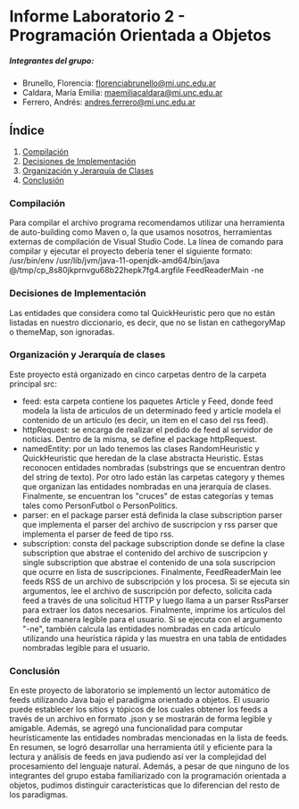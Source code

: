 # Informe Laboratorio 2 - Programación Orientada a Objetos 

##### Integrantes del grupo: 

- Brunello, Florencia: florenciabrunello@mi.unc.edu.ar
- Caldara, Marí­a Emilia: maemiliacaldara@mi.unc.edu.ar
- Ferrero, Andrés: andres.ferrero@mi.unc.edu.ar

## Índice 
1. [Compilación](#compilacion)
2. [Decisiones de Implementación](#decisiones)
3. [Organización y Jerarquía de Clases](#organizacion)
4. [Conclusión](#conclusion)


### Compilación<a name="compilacion"></a>
Para compilar el archivo programa recomendamos utilizar una herramienta de auto-building como Maven o, la que usamos nosotros, herramientas externas de compilación de Visual Studio Code. 
La línea de comando para compilar y ejecutar el proyecto debería tener el siguiente formato: 
/usr/bin/env /usr/lib/jvm/java-11-openjdk-amd64/bin/java @/tmp/cp_8s80jkprnvgu68b22hepk7fg4.argfile FeedReaderMain  -ne 


### Decisiones de Implementación<a name="decisiones"></a>
Las entidades que considera como tal QuickHeuristic pero que no están listadas en nuestro diccionario, es decir, que no se listan en cathegoryMap o themeMap, son ignoradas.


### Organización y Jerarquía de clases<a name="organizacion"></a>
Este proyecto está organizado en cinco carpetas dentro de la carpeta principal src:
- feed: esta carpeta contiene los paquetes Article y Feed, donde feed  modela la lista de articulos de un determinado feed y article modela el contenido de un articulo (es decir, un item en el caso del rss feed).
- httpRequest: se encarga de realizar el pedido de feed al servidor de noticias. Dentro de la misma, se define el package httpRequest.
- namedEntity: por un lado tenemos las clases RandomHeuristic y QuickHeuristic que heredan de la clase abstracta Heuristic. Estas reconocen entidades nombradas (substrings que se encuentran dentro del string de texto). Por otro lado están las carpetas category y themes que organizan las entidades nombradas en una jerarquía de clases. Finalmente, se encuentran los "cruces" de estas categorías y temas tales como PersonFutbol o PersonPolitics. 
- parser: en el package parser está definida la clase subscription parser que implementa el parser del archivo de suscripcion y rss parser que implementa el parser de feed de tipo rss. 
- subscription: consta del package subscription donde se define la clase subscription que abstrae el contenido del archivo de suscripcion y single subscription que abstrae el contenido de una sola suscripcion que ocurre en lista de suscripciones.
Finalmente, FeedReaderMain lee feeds RSS de un archivo de subscripción y los procesa. Si se ejecuta sin argumentos, lee el archivo de suscripción por defecto, solicita cada feed a través de una solicitud HTTP y luego llama a un parser RssParser para extraer los datos necesarios. Finalmente, imprime los artículos del feed de manera legible para el usuario. Si se ejecuta con el argumento "-ne", también calcula las entidades nombradas en cada artículo utilizando una heurística rápida y las muestra en una tabla de entidades nombradas legible para el usuario.


### Conclusión<a name="conclusion"></a>
En este proyecto de laboratorio se implementó un lector automático de feeds utilizando Java bajo el paradigma orientado a objetos. 
El usuario puede establecer los sitios y tópicos de los cuales obtener los feeds a través de un archivo en formato .json y se mostrarán de forma legible y amigable. Además, se agregó una funcionalidad para computar heurísticamente las entidades nombradas mencionadas en la lista de feeds. En resumen, se logró desarrollar una herramienta útil y eficiente para la lectura y análisis de feeds en java pudiendo así ver la complejidad del procesamiento del lenguaje natural. 
Además, a pesar de que ninguno de los integrantes del grupo estaba familiarizado con la programación orientada a objetos, pudimos distinguir características que lo diferencian del resto de los paradigmas. 
